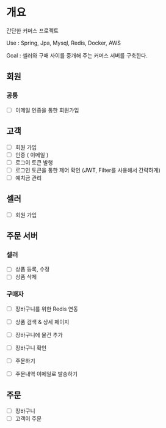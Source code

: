 # 개요
간단한 커머스 프로젝트 

Use : Spring, Jpa, Mysql, Redis, Docker, AWS

Goal : 셀러와 구매 사이를 중개해 주는 커머스 서버를 구축한다. 


## 회원
### 공통
- [ ] 이메일 인증을 통한 회원가입

## 고객
- [ ] 회원 가입
- [ ] 인증 ( 이메일 )
- [ ] 로그이 토큰 발행
- [ ] 로그인 토큰을 통한 제어 확인 (JWT, Filter를 사용해서 간략하게)
- [ ] 예치금 관리

## 셀러
- [ ] 회원 가입

## 주문 서버
### 셀러
- [ ] 상품 등록, 수정
- [ ] 상품 삭제

### 구매자
- [ ] 장바구니를 위한 Redis 연동 
- [ ] 상품 검색 & 상세 페이지
- [ ] 장바구니에 물건 추가
- [ ] 장바구니 확인
- [ ] 주문하기
- [ ] 주문내역 이메일로 발송하기 


## 주문
- [ ] 장바구니
- [ ] 고객이 주문
